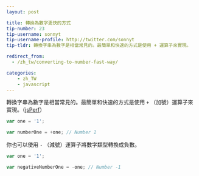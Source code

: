 ```yaml
---
layout: post

title: 轉換為數字更快的方式
tip-number: 23
tip-username: sonnyt
tip-username-profile: http://twitter.com/sonnyt
tip-tldr: 轉換字串為數字是相當常見的。最簡單和快速的方式是使用 + 運算子來實現。

redirect_from:
  - /zh_tw/converting-to-number-fast-way/

categories:
    - zh_TW
    - javascript
---
```


轉換字串為數字是相當常見的。最簡單和快速的方式是使用 `+` （加號）運算子來實現。（[jsPerf](https://jsperf.com/number-vs-parseint-vs-plus/29)）

```javascript
var one = '1';

var numberOne = +one; // Number 1
```

你也可以使用 `-` （減號）運算子將數字類型轉換成負數。

```javascript
var one = '1';

var negativeNumberOne = -one; // Number -1
```
